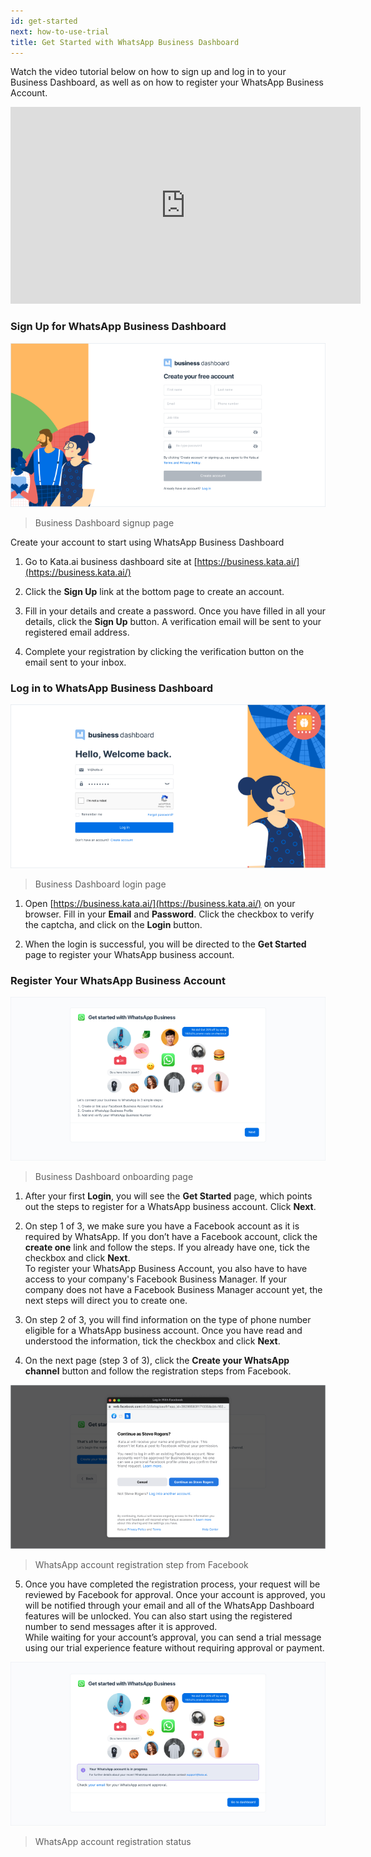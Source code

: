 ```yaml
---
id: get-started
next: how-to-use-trial
title: Get Started with WhatsApp Business Dashboard
---
```


Watch the video tutorial below on how to sign up and log in to your Business Dashboard, as well as on how to register your WhatsApp Business Account.

<iframe width="560" height="315" src="https://www.youtube.com/embed/jNTAPD5cou0" title="YouTube video player" frameborder="0" allow="accelerometer; autoplay; clipboard-write; encrypted-media; gyroscope; picture-in-picture" allowfullscreen></iframe>

### Sign Up for WhatsApp Business Dashboard

![Signup page](./images/image-get-started-1.png)

> Business Dashboard signup page

Create your account to start using WhatsApp Business Dashboard

1. Go to Kata.ai business dashboard site at  [https://business.kata.ai/](https://business.kata.ai/)

2. Click the **Sign Up** link at the bottom page to create an account.

3. Fill in your details and create a password. Once you have filled in all your details, click the **Sign Up** button. A verification email will be sent to your registered email address.  

4. Complete your registration by clicking the verification button on the email sent to your inbox.

### Log in to WhatsApp Business Dashboard

![Login page with filled credential](./images/image-get-started-2.png)

> Business Dashboard login page

1. Open [https://business.kata.ai/](https://business.kata.ai/) on your browser. Fill in your **Email** and **Password**. Click the checkbox to verify the captcha, and click on the **Login** button.

2. When the login is successful, you will be directed to the **Get Started** page to register your WhatsApp business account.

### Register Your WhatsApp Business Account

![Onboarding process 03-01](./images/image-get-started-3.png)

> Business Dashboard onboarding page

1. After your first **Login**, you will see the **Get Started** page, which points out the steps to register for a WhatsApp business account. Click **Next**.

2. On step 1 of 3, we make sure you have a Facebook account as it is required by WhatsApp. If you don’t have a Facebook account, click the **create one** link and follow the steps. If you already have one, tick the checkbox and click **Next**. <br>To register your WhatsApp Business Account, you also have to have access to your company's Facebook Business Manager. If your company does not have a Facebook Business Manager account yet, the next steps will direct you to create one. 

3. On step 2 of 3, you will find information on the type of phone number eligible for a WhatsApp business account. Once you have read and understood the information, tick the checkbox and click **Next**.

4. On the next page (step 3 of 3), click the **Create your WhatsApp channel** button and follow the registration steps from Facebook.

![Embedded Sign Up 03-05-1](./images/image-get-started-4.png)

> WhatsApp account registration step from Facebook 

5. Once you have completed the registration process, your request will be reviewed by Facebook for approval. Once your account is approved, you will be notified through your email and all of the WhatsApp Dashboard features will be unlocked. You can also start using the registered number to send messages after it is approved. <br>While waiting for your account’s approval, you can send a trial message using our trial experience feature without requiring approval or payment. 

![Embedded Sign Up Status 04-01](./images/image-get-started-5.png)

> WhatsApp account registration status